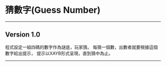 # 猜數字(Guess Number)

--- 

## Version 1.0

程式設定一組四碼的數字作為謎底，玩家猜。
每猜一個數，出數者就要根據這個數字給出提示，
提示以XAYB形式呈現，直到猜中為止。

---